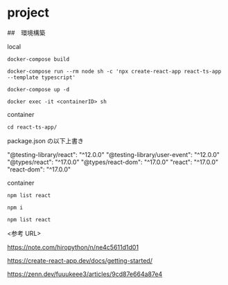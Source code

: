 # project

##　環境構築

local

```
docker-compose build

docker-compose run --rm node sh -c 'npx create-react-app react-ts-app --template typescript'

docker-compose up -d

docker exec -it <containerID> sh
```

container

```
cd react-ts-app/
```

package.json の以下上書き

"@testing-library/react": "^12.0.0"
"@testing-library/user-event": "^12.0.0"
"@types/react": "^17.0.0"
"@types/react-dom": "^17.0.0"
"react": "^17.0.0"
"react-dom": "^17.0.0"

container

```
npm list react

npm i

npm list react
```

<参考 URL>

https://note.com/hiropython/n/ne4c5611d1d01

https://create-react-app.dev/docs/getting-started/

https://zenn.dev/fuuukeee3/articles/9cd87e664a87e4
